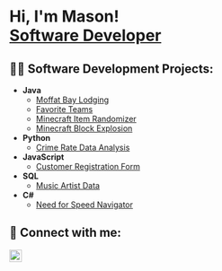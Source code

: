 <h1>Hi, I'm Mason! <br/><a href="https://www.linkedin.com/in/masonbuller/">Software Developer</a></h1>

<h2>👨‍💻 Software Development Projects:</h2>

- <b>Java</b>
  - [Moffat Bay Lodging](https://github.com/masonbuller/MoffatBaySite/tree/main)
  - [Favorite Teams](https://github.com/masonbuller/FavoriteTeams/tree/main)
  - [Minecraft Item Randomizer](https://github.com/masonbuller/MinecraftRandomItem)
  - [Minecraft Block Explosion](https://github.com/masonbuller/MinecraftBlockExplosion)
- <b>Python</b>
  - [Crime Rate Data Analysis](https://github.com/masonbuller/CrimeRateDataAnalysis)
- <b>JavaScript</b>
  - [Customer Registration Form](https://github.com/masonbuller/CustomerRegistrationForm)
- <b>SQL</b>
  - [Music Artist Data](https://github.com/masonbuller/MusicArtistData)
- <b>C#</b>
  - [Need for Speed Navigator](https://github.com/masonbuller/NFSGameNavigator)
  

<h2> 🤳 Connect with me:</h2>

[<img align="left" alt="Mason Buller | LinkedIn" width="22px" src="https://cdn.jsdelivr.net/npm/simple-icons@v3/icons/linkedin.svg" />][linkedin]

[linkedin]: https://www.linkedin.com/in/masonbuller/
